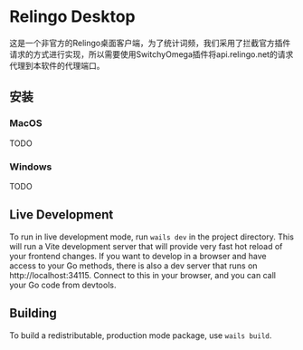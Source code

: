 # Relingo Desktop

这是一个非官方的Relingo桌面客户端，为了统计词频，我们采用了拦截官方插件请求的方式进行实现，所以需要使用SwitchyOmega插件将api.relingo.net的请求代理到本软件的代理端口。

## 安装

### MacOS

TODO

### Windows

TODO

## Live Development

To run in live development mode, run `wails dev` in the project directory. This will run a Vite development
server that will provide very fast hot reload of your frontend changes. If you want to develop in a browser
and have access to your Go methods, there is also a dev server that runs on http://localhost:34115. Connect
to this in your browser, and you can call your Go code from devtools.

## Building

To build a redistributable, production mode package, use `wails build`.
